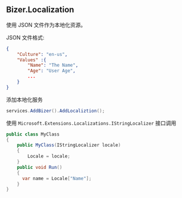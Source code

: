 ## Bizer.Localization
使用 JSON 文件作为本地化资源。

JSON 文件格式:
```json
{
    "Culture": "en-us",
    "Values" :{
        "Name": "The Name",
        "Age": "User Age",
        ...
    }  
}
```
添加本地化服务
```cs
services.AddBizer().AddLocaliztion();
```

使用 `Microsoft.Extensions.Localizations.IStringLocalizer` 接口调用
```cs
public class MyClass
{
    public MyClass(IStringLocalizer locale)
    {
        Locale = locale;
    }
    public void Run()
    {
      var name = Locale["Name"];
    }
}
```